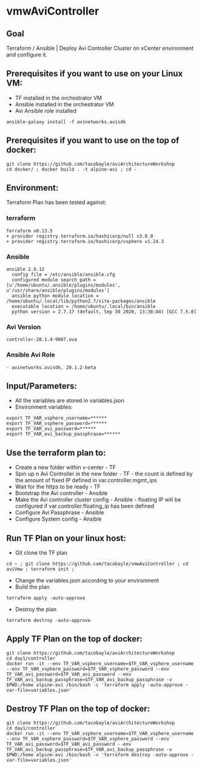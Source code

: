 # vmwAviController

## Goal
Terraform / Ansible | Deploy Avi Controller Cluster on vCenter environment and configure it.


## Prerequisites if you want to use on your Linux VM:
- TF installed in the orchestrator VM
- Ansible installed in the orchestrator VM
- Avi Ansible role installed
```
ansible-galaxy install -f avinetworks.avisdk
```

## Prerequisites if you want to use on the top of docker:
```
git clone https://github.com/tacobayle/aviArchitectureWorkshop
cd docker/ ; docker build . -t alpine-avi ; cd -
```

## Environment:

Terraform Plan has  been tested against:

### terraform

```
Terraform v0.13.5
+ provider registry.terraform.io/hashicorp/null v3.0.0
+ provider registry.terraform.io/hashicorp/vsphere v1.24.3
```

### Ansible

```
ansible 2.9.12
  config file = /etc/ansible/ansible.cfg
  configured module search path = [u'/home/ubuntu/.ansible/plugins/modules', u'/usr/share/ansible/plugins/modules']
  ansible python module location = /home/ubuntu/.local/lib/python2.7/site-packages/ansible
  executable location = /home/ubuntu/.local/bin/ansible
  python version = 2.7.17 (default, Sep 30 2020, 13:38:04) [GCC 7.5.0]
```

### Avi Version
```
controller-20.1.4-9087.ova
```

### Ansible Avi Role
```
- avinetworks.avisdk, 20.1.2-beta
```

## Input/Parameters:
- All the variables are stored in variables.json
- Environment variables:
```
export TF_VAR_vsphere_username=******
export TF_VAR_vsphere_password=******
export TF_VAR_avi_password=******
export TF_VAR_avi_backup_passphrase=******
```

## Use the terraform plan to:
- Create a new folder within v-center - TF
- Spin up n Avi Controller in the new folder - TF - the count is defined by the amount of fixed IP defined in var.controller.mgmt_ips
- Wait for the https to be ready - TF
- Bootstrap the Avi controller - Ansible
- Make the Avi controller cluster config - Ansible - floating IP will be configured if var.controller.floating_ip has been defined
- Configure Avi Passphrase - Ansible
- Configure System config - Ansible

## Run TF Plan on your linux host:
- Git clone the TF plan
```
cd ~ ; git clone https://github.com/tacobayle/vmwAviController ; cd aviVmw ; terraform init ;
```
- Change the variables.json according to your environment
- Build the plan
```
terraform apply -auto-approve
```
- Destroy the plan
```
terraform destroy -auto-approve
```

## Apply TF Plan on the top of docker:
```
git clone https://github.com/tacobayle/aviArchitectureWorkshop
cd day1/controller
docker run -it --env TF_VAR_vsphere_username=$TF_VAR_vsphere_username --env TF_VAR_vsphere_password=$TF_VAR_vsphere_password --env TF_VAR_avi_password=$TF_VAR_avi_password --env TF_VAR_avi_backup_passphrase=$TF_VAR_avi_backup_passphrase -v $PWD:/home alpine-avi /bin/bash -c 'terraform apply -auto-approve -var-file=variables.json'
```

## Destroy TF Plan on the top of docker:
```
git clone https://github.com/tacobayle/aviArchitectureWorkshop
cd day1/controller
docker run -it --env TF_VAR_vsphere_username=$TF_VAR_vsphere_username --env TF_VAR_vsphere_password=$TF_VAR_vsphere_password --env TF_VAR_avi_password=$TF_VAR_avi_password --env TF_VAR_avi_backup_passphrase=$TF_VAR_avi_backup_passphrase -v $PWD:/home alpine-avi /bin/bash -c 'terraform destroy -auto-approve -var-file=variables.json'
```